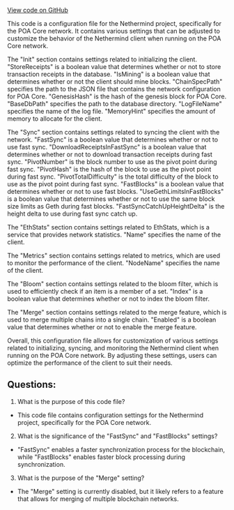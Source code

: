 [View code on GitHub](https://github.com/NethermindEth/nethermind/src/Nethermind/Nethermind.Runner/configs/poacore_validator.cfg)

This code is a configuration file for the Nethermind project, specifically for the POA Core network. It contains various settings that can be adjusted to customize the behavior of the Nethermind client when running on the POA Core network.

The "Init" section contains settings related to initializing the client. "StoreReceipts" is a boolean value that determines whether or not to store transaction receipts in the database. "IsMining" is a boolean value that determines whether or not the client should mine blocks. "ChainSpecPath" specifies the path to the JSON file that contains the network configuration for POA Core. "GenesisHash" is the hash of the genesis block for POA Core. "BaseDbPath" specifies the path to the database directory. "LogFileName" specifies the name of the log file. "MemoryHint" specifies the amount of memory to allocate for the client.

The "Sync" section contains settings related to syncing the client with the network. "FastSync" is a boolean value that determines whether or not to use fast sync. "DownloadReceiptsInFastSync" is a boolean value that determines whether or not to download transaction receipts during fast sync. "PivotNumber" is the block number to use as the pivot point during fast sync. "PivotHash" is the hash of the block to use as the pivot point during fast sync. "PivotTotalDifficulty" is the total difficulty of the block to use as the pivot point during fast sync. "FastBlocks" is a boolean value that determines whether or not to use fast blocks. "UseGethLimitsInFastBlocks" is a boolean value that determines whether or not to use the same block size limits as Geth during fast blocks. "FastSyncCatchUpHeightDelta" is the height delta to use during fast sync catch up.

The "EthStats" section contains settings related to EthStats, which is a service that provides network statistics. "Name" specifies the name of the client.

The "Metrics" section contains settings related to metrics, which are used to monitor the performance of the client. "NodeName" specifies the name of the client.

The "Bloom" section contains settings related to the bloom filter, which is used to efficiently check if an item is a member of a set. "Index" is a boolean value that determines whether or not to index the bloom filter.

The "Merge" section contains settings related to the merge feature, which is used to merge multiple chains into a single chain. "Enabled" is a boolean value that determines whether or not to enable the merge feature.

Overall, this configuration file allows for customization of various settings related to initializing, syncing, and monitoring the Nethermind client when running on the POA Core network. By adjusting these settings, users can optimize the performance of the client to suit their needs.
## Questions: 
 1. What is the purpose of this code file?
- This code file contains configuration settings for the Nethermind project, specifically for the POA Core network.

2. What is the significance of the "FastSync" and "FastBlocks" settings?
- "FastSync" enables a faster synchronization process for the blockchain, while "FastBlocks" enables faster block processing during synchronization.

3. What is the purpose of the "Merge" setting?
- The "Merge" setting is currently disabled, but it likely refers to a feature that allows for merging of multiple blockchain networks.